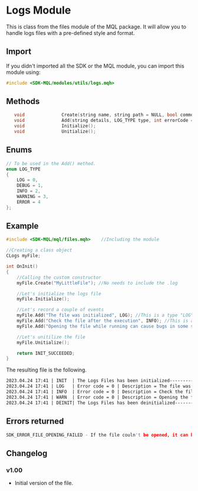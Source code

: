 # Logs Module
This is class from the files module of the MQL package. It will allow you to handle logs files with a pre-defined style and format.

## Import
If you didn't imported all the SDK or the MQL module, you can import this module using:
```cpp
#include <SDK-MQL/modules/utils/logs.mqh>
```

## Methods
```cpp
   void              Create(string name, string path = NULL, bool commonFlag = false);       //Class Constructor, call it in the OnInit()
   void              Add(string details, LOG_TYPE type, int errorCode = 0);                  //Add a log to the file
   void              Initialize();                                                           //Add the initialization line
   void              Unitialize();                                                           //Add the uninitialization line
```

## Enums
```cpp
// To be used in the Add() method.
enum LOG_TYPE
{
    LOG = 0,
    DEBUG = 1,
    INFO = 2,
    WARNING = 3,
    ERROR = 4
};
```

## Example
```cpp
#include <SDK-MQL/mql/files.mqh>    //Including the module

//Creating a class object
CLogs myFile;

int OnInit()
{
    //Calling the custom constructor
    myFile.Create("MyLittleFile"); //No needs to include the .log

    //Let's initialize the logs file
    myFile.Initialize();

    //Let's record a couple of events
    myFile.Add("The file was initialized", LOG); //This is a type "LOG" entry
    myFile.Add("Check the file after the execution", INFO); //This is an "INFO" entry type
    myFile.Add("Opening the file while running can cause bugs in some situations", WARNING); //A "WARNING" type entry.

    //Let's unitilize the file
    myFile.Unitialize();

    return INIT_SUCCEEDED;
}
```

The resulting file is the following.

```md
2023.04.24 17:41 | INIT  | The Logs Files has been initialized------------------------------------------------------------
2023.04.24 17:41 | LOG   | Error code = 0 | Description = The file was initialized
2023.04.24 17:41 | INFO  | Error code = 0 | Description = Check the file after the execution
2023.04.24 17:41 | WARN  | Error code = 0 | Description = Opening the file while running can cause bugs in some situations
2023.04.24 17:41 | DEINIT| The Logs Files has been deinitialized----------------------------------------------------------
```

## Errors returned
```cpp
SDK_ERROR_FILE_OPENING_FAILED - If the file couln't be opened, it can be so many reasons, so check the MQL error by typing Print(GetLastError())
```

## Changelog
### v1.00
- Initial version of the file.